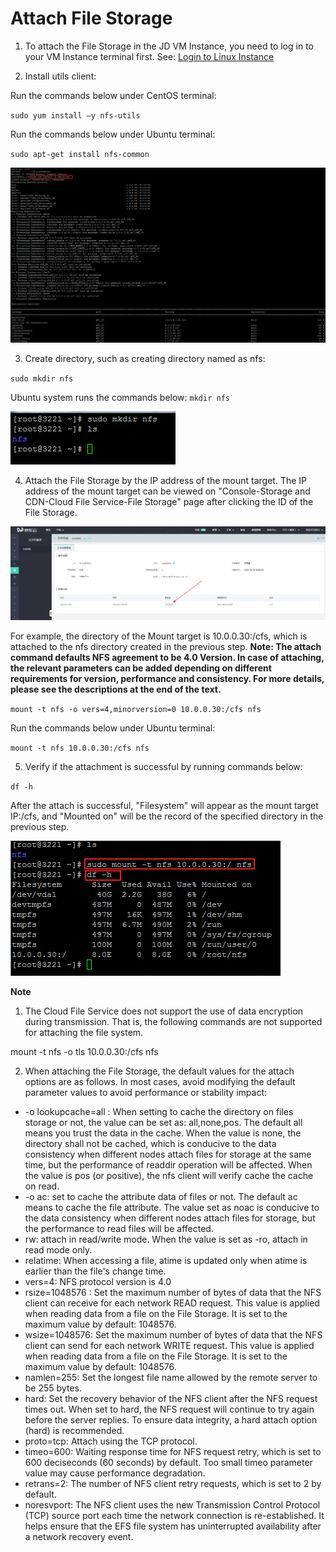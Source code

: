 # Attach File Storage

1. To attach the File Storage in the JD VM Instance, you need to log in to your VM Instance terminal first. See: [Login to Linux Instance](https://docs.jdcloud.com/en/virtual-machines/connect-to-linux-instance)



2. Install utils client:

Run the commands below under CentOS terminal:

`sudo yum install –y nfs-utils`

Run the commands below under Ubuntu terminal:

`sudo apt-get install nfs-common`

![InstallTools](../../../../image/Cloud-File-Service/mount.png)



3. Create directory, such as creating directory named as nfs:

`sudo mkdir nfs`

Ubuntu system runs the commands below:
`mkdir nfs`

![mkdir](../../../../image/Cloud-File-Service/mkdir.png)



4. Attach the File Storage by the IP address of the mount target. The IP address of the mount target can be viewed on "Console-Storage and CDN-Cloud File Service-File Storage" page after clicking the ID of the File Storage.

![MtIp](../../../../image/Cloud-File-Service/MtIp.png)

For example, the directory of the Mount target is 10.0.0.30:/cfs, which is attached to the nfs directory created in the previous step. **Note: The attach command defaults NFS agreement to be 4.0 Version. In case of attaching, the relevant parameters can be added depending on different requirements for version, performance and consistency. For more details, please see the descriptions at the end of the text.**

`mount -t nfs -o vers=4,minorversion=0 10.0.0.30:/cfs nfs`

Run the commands below under Ubuntu terminal:

`mount -t nfs 10.0.0.30:/cfs nfs`

5. Verify if the attachment is successful by running commands below:

`df -h`

After the attach is successful, "Filesystem" will appear as the mount target IP:/cfs, and "Mounted on" will be the record of the specified directory in the previous step.

![Mount&Check](../../../../image/Cloud-File-Service/mount_target.png)

**Note**

1. The Cloud File Service does not support the use of data encryption during transmission. That is, the following commands are not supported for attaching the file system.

mount -t nfs -o tls 10.0.0.30:/cfs nfs

2. When attaching the File Storage, the default values for the attach options are as follows. In most cases, avoid modifying the default parameter values to avoid performance or stability impact:
- -o lookupcache=all : When setting to cache the directory on files storage or not, the value can be set as: all,none,pos. The default all means you trust the data in the cache. When the value is none, the directory shall not be cached, which is conducive to the data consistency when different nodes attach files for storage at the same time, but the performance of readdir operation will be affected. When the value is pos (or positive), the nfs client will verify cache the cache on read.
- -o ac: set to cache the attribute data of files or not. The default ac means to cache the file attribute. The value set as noac is conducive to the data consistency when different nodes attach files for storage, but the performance to read files will be affected.
- rw: attach in read/write mode. When the value is set as -ro, attach in read mode only.
- relatime: When accessing a file, atime is updated only when atime is earlier than the file's change time.
- vers=4: NFS protocol version is 4.0
- rsize=1048576 : Set the maximum number of bytes of data that the NFS client can receive for each network READ request. This value is applied when reading data from a file on the File Storage. It is set to the maximum value by default: 1048576.
- wsize=1048576: Set the maximum number of bytes of data that the NFS client can send for each network WRITE request. This value is applied when reading data from a file on the File Storage. It is set to the maximum value by default: 1048576.
- namlen=255: Set the longest file name allowed by the remote server to be 255 bytes.
- hard: Set the recovery behavior of the NFS client after the NFS request times out. When set to hard, the NFS request will continue to try again before the server replies. To ensure data integrity, a hard attach option (hard) is recommended.
- proto=tcp: Attach using the TCP protocol.
- timeo=600: Waiting response time for NFS request retry, which is set to 600 deciseconds (60 seconds) by default. Too small timeo parameter value may cause performance degradation.
- retrans=2: The number of NFS client retry requests, which is set to 2 by default.
- noresvport: The NFS client uses the new Transmission Control Protocol (TCP) source port each time the network connection is re-established. It helps ensure that the EFS file system has uninterrupted availability after a network recovery event.

